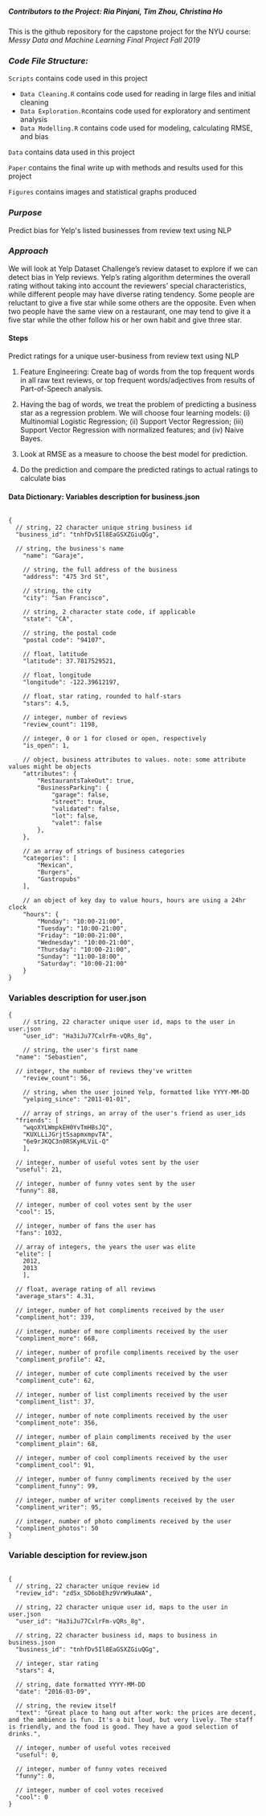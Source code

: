 
##### Contributors to the Project: Ria Pinjani, Tim Zhou, Christina Ho

This is the github repository for the capstone project for the NYU course: *Messy Data and Machine Learning Final Project Fall 2019*

### *Code File Structure:*
`Scripts` contains code used in this project

 - `Data Cleaning.R` contains code used for reading in large files and initial cleaning
 - `Data Exploration.R`contains code used for exploratory and sentiment analysis
 - `Data Modelling.R` contains code used for modeling, calculating RMSE, and bias

`Data` contains data used in this project

`Paper` contains the final write up with methods and results used for this project

`Figures` contains images and statistical graphs produced

### *Purpose*

Predict bias for Yelp's listed businesses from review text using NLP

### *Approach*
We will look at Yelp Dataset Challenge’s review dataset to explore if we can detect bias in Yelp reviews.  Yelp’s rating algorithm determines the overall rating without taking into account the reviewers’ special characteristics, while different people may have diverse rating tendency. Some people are reluctant to give a five star while some others  are the opposite. Even when two people have the same view on a restaurant, one may tend to give it a five star while 
the other follow his or her own habit and give three star.

#### Steps
Predict ratings for a unique user-business from review text using NLP
1. Feature Engineering: Create bag of words from the top frequent words in all raw text reviews, or top
frequent words/adjectives from results of Part-of-Speech analysis.


2. Having the bag of words, we treat the problem of predicting a business star as a regression problem.
We will choose four learning models: (i) Multinomial Logistic Regression; (ii) Support Vector Regression; (iii) Support Vector Regression with normalized features; and (iv) Naive Bayes.


3. Look at RMSE as a measure to choose the best model for prediction.


4. Do the prediction and compare the predicted ratings to actual ratings to calculate bias



#### Data Dictionary: Variables description for business.json
```

{
  // string, 22 character unique string business id
  "business_id": "tnhfDv5Il8EaGSXZGiuQGg",
  
  // string, the business's name
    "name": "Garaje",

    // string, the full address of the business
    "address": "475 3rd St",

    // string, the city
    "city": "San Francisco",

    // string, 2 character state code, if applicable
    "state": "CA",

    // string, the postal code
    "postal code": "94107",

    // float, latitude
    "latitude": 37.7817529521,

    // float, longitude
    "longitude": -122.39612197,

    // float, star rating, rounded to half-stars
    "stars": 4.5,

    // integer, number of reviews
    "review_count": 1198,

    // integer, 0 or 1 for closed or open, respectively
    "is_open": 1,

    // object, business attributes to values. note: some attribute values might be objects
    "attributes": {
        "RestaurantsTakeOut": true,
        "BusinessParking": {
            "garage": false,
            "street": true,
            "validated": false,
            "lot": false,
            "valet": false
        },
    },

    // an array of strings of business categories
    "categories": [
        "Mexican",
        "Burgers",
        "Gastropubs"
    ],

    // an object of key day to value hours, hours are using a 24hr clock
    "hours": {
        "Monday": "10:00-21:00",
        "Tuesday": "10:00-21:00",
        "Friday": "10:00-21:00",
        "Wednesday": "10:00-21:00",
        "Thursday": "10:00-21:00",
        "Sunday": "11:00-18:00",
        "Saturday": "10:00-21:00"
    }
}

```

### Variables description for user.json



```
{
    // string, 22 character unique user id, maps to the user in user.json
    "user_id": "Ha3iJu77CxlrFm-vQRs_8g",

    // string, the user's first name
  "name": "Sebastien",
  
  // integer, the number of reviews they've written
    "review_count": 56,

    // string, when the user joined Yelp, formatted like YYYY-MM-DD
    "yelping_since": "2011-01-01",

    // array of strings, an array of the user's friend as user_ids
  "friends": [
    "wqoXYLWmpkEH0YvTmHBsJQ",
    "KUXLLiJGrjtSsapmxmpvTA",
    "6e9rJKQC3n0RSKyHLViL-Q"
    ],
  
  // integer, number of useful votes sent by the user
  "useful": 21,
  
  // integer, number of funny votes sent by the user
  "funny": 88,
  
  // integer, number of cool votes sent by the user
  "cool": 15,
  
  // integer, number of fans the user has
  "fans": 1032,
  
  // array of integers, the years the user was elite
  "elite": [
    2012,
    2013
    ],
  
  // float, average rating of all reviews
  "average_stars": 4.31,
  
  // integer, number of hot compliments received by the user
  "compliment_hot": 339,
  
  // integer, number of more compliments received by the user
  "compliment_more": 668,
  
  // integer, number of profile compliments received by the user
  "compliment_profile": 42,
  
  // integer, number of cute compliments received by the user
  "compliment_cute": 62,
  
  // integer, number of list compliments received by the user
  "compliment_list": 37,
  
  // integer, number of note compliments received by the user
  "compliment_note": 356,
  
  // integer, number of plain compliments received by the user
  "compliment_plain": 68,
  
  // integer, number of cool compliments received by the user
  "compliment_cool": 91,
  
  // integer, number of funny compliments received by the user
  "compliment_funny": 99,
  
  // integer, number of writer compliments received by the user
  "compliment_writer": 95,
  
  // integer, number of photo compliments received by the user
  "compliment_photos": 50
}
```


### Variable desciption for review.json

```

{
  // string, 22 character unique review id
  "review_id": "zdSx_SD6obEhz9VrW9uAWA",
  
  // string, 22 character unique user id, maps to the user in user.json
  "user_id": "Ha3iJu77CxlrFm-vQRs_8g",
  
  // string, 22 character business id, maps to business in business.json
  "business_id": "tnhfDv5Il8EaGSXZGiuQGg",
  
  // integer, star rating
  "stars": 4,
  
  // string, date formatted YYYY-MM-DD
  "date": "2016-03-09",
  
  // string, the review itself
  "text": "Great place to hang out after work: the prices are decent, and the ambience is fun. It's a bit loud, but very lively. The staff is friendly, and the food is good. They have a good selection of drinks.",
  
  // integer, number of useful votes received
  "useful": 0,
  
  // integer, number of funny votes received
  "funny": 0,
  
  // integer, number of cool votes received
  "cool": 0
}

```

